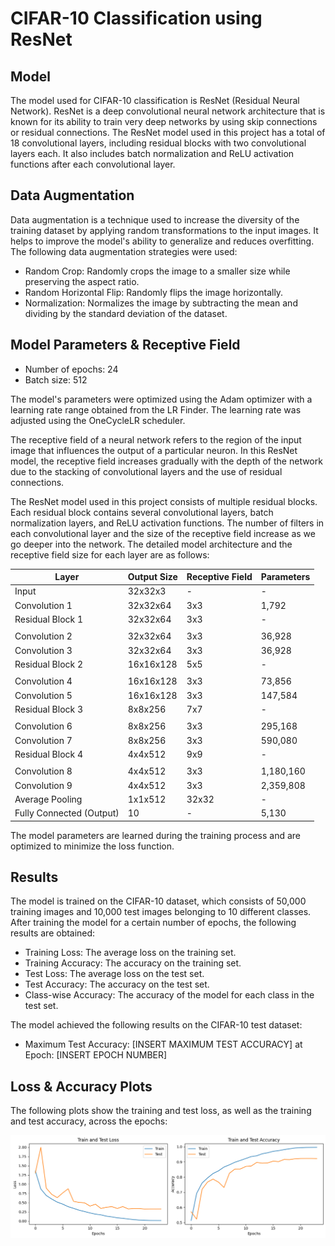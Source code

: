 # CIFAR-10 Classification using ResNet

## Model

The model used for CIFAR-10 classification is ResNet (Residual Neural Network). ResNet is a deep convolutional neural network architecture that is known for its ability to train very deep networks by using skip connections or residual connections. The ResNet model used in this project has a total of 18 convolutional layers, including residual blocks with two convolutional layers each. It also includes batch normalization and ReLU activation functions after each convolutional layer.

## Data Augmentation

Data augmentation is a technique used to increase the diversity of the training dataset by applying random transformations to the input images. It helps to improve the model's ability to generalize and reduces overfitting. The following data augmentation strategies were used:

- Random Crop: Randomly crops the image to a smaller size while preserving the aspect ratio.
- Random Horizontal Flip: Randomly flips the image horizontally.
- Normalization: Normalizes the image by subtracting the mean and dividing by the standard deviation of the dataset.

## Model Parameters & Receptive Field

- Number of epochs: 24
- Batch size: 512

The model's parameters were optimized using the Adam optimizer with a learning rate range obtained from the LR Finder. The learning rate was adjusted using the OneCycleLR scheduler.

The receptive field of a neural network refers to the region of the input image that influences the output of a particular neuron. In this ResNet model, the receptive field increases gradually with the depth of the network due to the stacking of convolutional layers and the use of residual connections.

The ResNet model used in this project consists of multiple residual blocks. Each residual block contains several convolutional layers, batch normalization layers, and ReLU activation functions. The number of filters in each convolutional layer and the size of the receptive field increase as we go deeper into the network. The detailed model architecture and the receptive field size for each layer are as follows:

| Layer                  | Output Size    | Receptive Field | Parameters |
|------------------------|----------------|-----------------|------------|
| Input                  | 32x32x3        | -               | -          |
| Convolution 1          | 32x32x64       | 3x3             | 1,792      |
| Residual Block 1       | 32x32x64       | 3x3             | -          |
|                        |                |                 |            |
| Convolution 2          | 32x32x64       | 3x3             | 36,928     |
| Convolution 3          | 32x32x64       | 3x3             | 36,928     |
| Residual Block 2       | 16x16x128      | 5x5             | -          |
|                        |                |                 |            |
| Convolution 4          | 16x16x128      | 3x3             | 73,856     |
| Convolution 5          | 16x16x128      | 3x3             | 147,584    |
| Residual Block 3       | 8x8x256        | 7x7             | -          |
|                        |                |                 |            |
| Convolution 6          | 8x8x256        | 3x3             | 295,168    |
| Convolution 7          | 8x8x256        | 3x3             | 590,080    |
| Residual Block 4       | 4x4x512        | 9x9             | -          |
|                        |                |                 |            |
| Convolution 8          | 4x4x512        | 3x3             | 1,180,160  |
| Convolution 9          | 4x4x512        | 3x3             | 2,359,808  |
| Average Pooling        | 1x1x512        | 32x32           | -          |
| Fully Connected (Output)| 10             | -               | 5,130      |

The model parameters are learned during the training process and are optimized to minimize the loss function.

## Results

The model is trained on the CIFAR-10 dataset, which consists of 50,000 training images and 10,000 test images belonging to 10 different classes. After training the model for a certain number of epochs, the following results are obtained:

- Training Loss: The average loss on the training set.
- Training Accuracy: The accuracy on the training set.
- Test Loss: The average loss on the test set.
- Test Accuracy: The accuracy on the test set.
- Class-wise Accuracy: The accuracy of the model for each class in the test set.

The model achieved the following results on the CIFAR-10 test dataset:

- Maximum Test Accuracy: [INSERT MAXIMUM TEST ACCURACY] at Epoch: [INSERT EPOCH NUMBER]

## Loss & Accuracy Plots

The following plots show the training and test loss, as well as the training and test accuracy, across the epochs:

![loss_accuracy](./Images/loss_accuracy.png)


